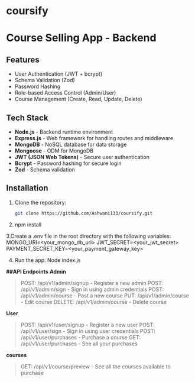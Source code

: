 # coursify
# Course Selling App - Backend
## Features

- User Authentication (JWT + bcrypt)
- Schema Validation (Zod)
- Password Hashing
- Role-based Access Control (Admin/User)
- Course Management (Create, Read, Update, Delete)

## Tech Stack

- **Node.js** - Backend runtime environment
- **Express.js** - Web framework for handling routes and middleware
- **MongoDB** - NoSQL database for data storage
- **Mongoose** - ODM for MongoDB
- **JWT (JSON Web Tokens)** - Secure user authentication
- **Bcrypt** - Password hashing for secure login
- **Zod** - Schema validation

## Installation

1. Clone the repository:
   ```bash
   git clone https://github.com/Ashwani133/coursify.git

2. npm install

3.Create a .env file in the root directory with the following variables:
MONGO_URI=<your_mongo_db_uri>
JWT_SECRET=<your_jwt_secret>
PAYMENT_SECRET_KEY=<your_payment_gateway_key>

4. Run the app: Node index.js


**##API Endpoints**
**Admin**
> POST: /api/v1/admin/signup - Register a new admin
> POST:  /api/v1/admin/sign - Sign in using admin credentials
> POST: /api/v1/admin/course - Post a new course
> PUT: /api/v1/admin/course - Edit course
> DELETE: /api/v1/admin/course - Delete course

**User**
> POST: /api/v1/user/signup - Register a new user
> POST:  /api/v1/user/sign - Sign in using user credentials
> POST: /api/v1/user/purchases - Purchase a course
> GET: /api/v1/user/purchases - See all your purchases

**courses**
> GET: /api/v1/course/preview - See all the courses available to purchase 


   
